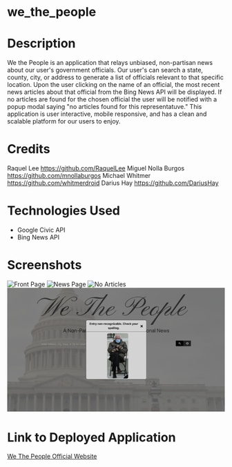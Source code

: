 # we_the_people

# Description
We the People is an application that relays unbiased, non-partisan news about our user's government officials. Our user's can search a state, county, city, or address to generate a list of officials relevant to that specific location. Upon the user clicking on the name of an official, the most recent news articles about that official from the Bing News API will be displayed. If no articles are found for the chosen official the user will be notified with a popup modal saying "no articles found for this representatuve." This application is user interactive, mobile responsive, and has a clean and scalable platform for our users to enjoy.

# Credits
Raquel Lee https://github.com/RaquelLee
Miguel Nolla Burgos https://github.com/mnollaburgos
Michael Whitmer https://github.com/whitmerdroid
Darius Hay https://github.com/DariusHay


# Technologies Used
* Google Civic API
* Bing News API


# Screenshots
![Front Page](https://github.com/RaquelLee/we_the_people/blob/main/assets/images/front-page.png?raw=true)
![News Page](https://github.com/RaquelLee/we_the_people/blob/main/assets/images/news.png?raw=true)
![No Articles](https://github.com/RaquelLee/we_the_people/blob/main/assets/images/no-articles.png?raw=true)
![alt text](assets/images/bernie-modal.png)

# Link to Deployed Application
[We The People Official Website](https://raquellee.github.io/we_the_people/)